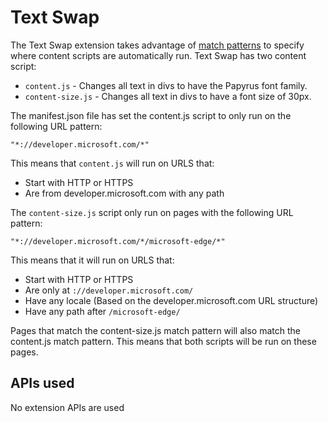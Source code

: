 # Text Swap
The Text Swap extension takes advantage of [match patterns](https://developer.mozilla.org/Add-ons/WebExtensions/Match_patterns) to specify where content scripts are automatically run.
Text Swap has two content script:
- `content.js` - Changes all text in divs to have the Papyrus font family.
- `content-size.js` - Changes all text in divs to have a font size of 30px.

The manifest.json file has set the content.js script to only run on the following URL pattern:

`"*://developer.microsoft.com/*"`

This means that `content.js` will run on URLS that:
- Start with HTTP or HTTPS 
- Are from developer.microsoft.com with any path

The `content-size.js` script only run on pages with the following URL pattern:

`"*://developer.microsoft.com/*/microsoft-edge/*"`

This means that it will run on URLS that:
- Start with HTTP or HTTPS 
- Are only at `://developer.microsoft.com/`
- Have any locale (Based on the developer.microsoft.com URL structure)
- Have any path after `/microsoft-edge/`

Pages that match the content-size.js match pattern will also match the content.js match pattern.
This means that both scripts will be run on these pages.

## APIs used
No extension APIs are used
